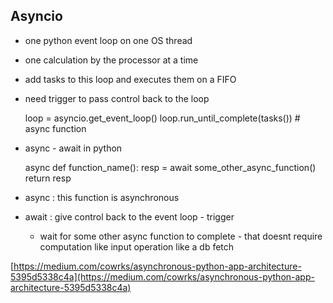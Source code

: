 ## Asyncio

- one python event loop on one OS thread
- one calculation by the processor at a time
- add tasks to this loop and executes them on a FIFO
- need trigger to pass control back to the loop

    loop = asyncio.get_event_loop()
    loop.run_until_complete(tasks()) # async function 

- async - await in python

    async def function_name():
        resp = await some_other_async_function()
        return resp

- async : this function is asynchronous
- await : give control back to the event loop - trigger
    - wait for some other async function to complete  - that doesnt require computation like input operation like a db fetch

[https://medium.com/cowrks/asynchronous-python-app-architecture-5395d5338c4a](https://medium.com/cowrks/asynchronous-python-app-architecture-5395d5338c4a)
